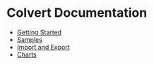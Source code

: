 # Colvert Documentation

* [Getting Started](/docs/getting-started/index.md)
* [Samples](/docs/samples/index.md)
* [Import and Export](/docs/import-export/index.md)
* [Charts](/docs/charts/index.md)
